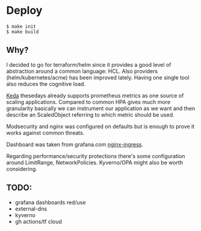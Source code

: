# Deploy

    $ make init
    $ make build

## Why?

I decided to go for terraform/helm since it provides a good level of abstraction around a common language: HCL. Also providers (helm/kubernetes/acme)
has been improved lately. Having one single tool also reduces the cognitive load.

[Keda](https://keda.sh) thesedays already supports prometheus metrics as one source of scaling applications. Compared to common HPA gives much more granularity basically we can instrument our application as we want and then describe an ScaledObject referring to which metric should be used.

Modsecurity and nginx was configured on defaults but is enough to prove it works against common threats.

Dashboard was taken from grafana.com [nginx-ingress](https://grafana.com/grafana/dashboards/9614).

Regarding performance/security protections there's some configuration around LimitRange, NetworkPolicies. Kyverno/OPA might also be worth considering.


## TODO: 

- grafana dashboards red/use 
- external-dns
- kyverno
- gh actions/tf cloud
